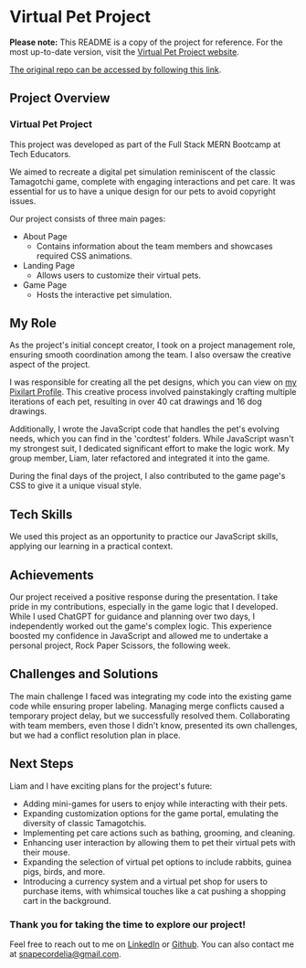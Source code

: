 # Virtual Pet Project

**Please note:** This README is a copy of the project for reference. For the most up-to-date version, visit the [Virtual Pet Project website](https://patrickpatch.github.io/VirtualPetProject/).

[The original repo can be accessed by following this link](https://github.com/PatrickPatch/VirtualPetProject).

## Project Overview

### Virtual Pet Project

This project was developed as part of the Full Stack MERN Bootcamp at Tech Educators.

We aimed to recreate a digital pet simulation reminiscent of the classic Tamagotchi game, complete with engaging interactions and pet care. It was essential for us to have a unique design for our pets to avoid copyright issues.

Our project consists of three main pages:

- About Page
  - Contains information about the team members and showcases required CSS animations.
- Landing Page
  - Allows users to customize their virtual pets.
- Game Page
  - Hosts the interactive pet simulation.

## My Role

As the project's initial concept creator, I took on a project management role, ensuring smooth coordination among the team. I also oversaw the creative aspect of the project.

I was responsible for creating all the pet designs, which you can view on [my Pixilart Profile](https://www.pixilart.com/cordeliadot/gallery). This creative process involved painstakingly crafting multiple iterations of each pet, resulting in over 40 cat drawings and 16 dog drawings.

Additionally, I wrote the JavaScript code that handles the pet's evolving needs, which you can find in the 'cordtest' folders. While JavaScript wasn't my strongest suit, I dedicated significant effort to make the logic work. My group member, Liam, later refactored and integrated it into the game.

During the final days of the project, I also contributed to the game page's CSS to give it a unique visual style.

## Tech Skills

We used this project as an opportunity to practice our JavaScript skills, applying our learning in a practical context.

## Achievements

Our project received a positive response during the presentation. I take pride in my contributions, especially in the game logic that I developed. While I used ChatGPT for guidance and planning over two days, I independently worked out the game's complex logic. This experience boosted my confidence in JavaScript and allowed me to undertake a personal project, Rock Paper Scissors, the following week.

## Challenges and Solutions

The main challenge I faced was integrating my code into the existing game code while ensuring proper labeling. Managing merge conflicts caused a temporary project delay, but we successfully resolved them. Collaborating with team members, even those I didn't know, presented its own challenges, but we had a conflict resolution plan in place.

## Next Steps

Liam and I have exciting plans for the project's future:

- Adding mini-games for users to enjoy while interacting with their pets.
- Expanding customization options for the game portal, emulating the diversity of classic Tamagotchis.
- Implementing pet care actions such as bathing, grooming, and cleaning.
- Enhancing user interaction by allowing them to pet their virtual pets with their mouse.
- Expanding the selection of virtual pet options to include rabbits, guinea pigs, birds, and more.
- Introducing a currency system and a virtual pet shop for users to purchase items, with whimsical touches like a cat pushing a shopping cart in the background.

### Thank you for taking the time to explore our project!

Feel free to reach out to me on [LinkedIn](linkedin.com/in/cordeliasnape) or [Github](github.com/cordeliasnape). You can also contact me at snapecordelia@gmail.com.
